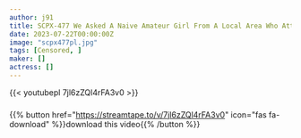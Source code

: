 ```yaml
---
author: j91
title: SCPX-477 We Asked A Naive Amateur Girl From A Local Area Who Attends A Women’s College & Vocational School! ! Can You Do Cunnilingus And Kissing Over Wraps?
date: 2023-07-22T00:00:00Z
image: "scpx477pl.jpg"
tags: [Censored, ]
maker: []
actress: []
---
```



{{< youtubepl 7jl6zZQl4rFA3v0 >}}
###

{{% button href="https://streamtape.to/v/7jl6zZQl4rFA3v0" icon="fas fa-download" %}}download this video{{% /button %}}
